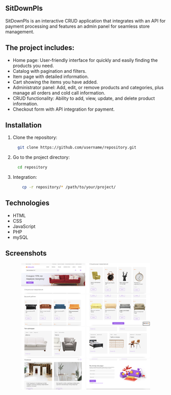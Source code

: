 ## SitDownPls

SitDownPls is an interactive CRUD application that integrates with an API for payment processing and features an admin panel for seamless store management.


## The project includes:

- Home page: User-friendly interface for quickly and easily finding the products you need.
- Catalog with pagination and filters.
- Item page with detailed information.
- Cart showing the items you have added.
- Administrator panel: Add, edit, or remove products and categories, plus manage all orders and cold call information.
- CRUD functionality: Ability to add, view, update, and delete product information.
- Checkout form with API integration for payment.


## Installation

1. Clone the repository:
    ```bash
      git clone https://github.com/username/repository.git
    ```
2. Go to the project directory:
    ```bash
      cd repository
    ```
3. Integration:
    ```bash
        cp -r repository/* /path/to/your/project/
    ```

## Technologies

- HTML
- CSS
- JavaScript
- PHP 
- mySQL


## Screenshots
<p align="center">
  <img src="readme_images/readme1.png" alt="Скриншот 1" width="200"/>
  <img src="readme_images/readme2.png" alt="Скриншот 2" width="200"/>
  <img src="readme_images/readme3.png" alt="Скриншот 3" width="200"/>
  <img src="readme_images/readme4.png" alt="Скриншот 3" width="200"/>
  <img src="readme_images/readme5.png" alt="Скриншот 3" width="200"/>
  <img src="readme_images/readme6.png" alt="Скриншот 3" width="200"/>
  <img src="readme_images/readme7.png" alt="Скриншот 3" width="200"/>
  <img src="readme_images/readme8.png" alt="Скриншот 3" width="200"/>
</p>
